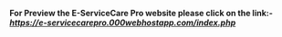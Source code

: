 **For Preview the E-ServiceCare Pro website
please click on the link:-**
_**https://e-servicecarepro.000webhostapp.com/index.php**_
